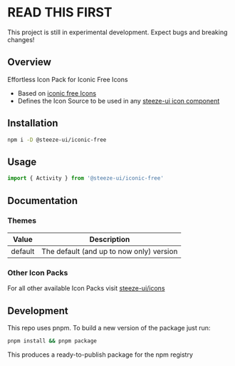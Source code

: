 # READ THIS FIRST

This project is still in experimental development. Expect bugs and breaking changes!

## Overview

Effortless Icon Pack for Iconic Free Icons

- Based on [iconic free Icons](https://iconic.app/)
- Defines the Icon Source to be used in any [steeze-ui icon component](https://github.com/steeze-ui/icons/tree/main/packages/components)

## Installation

```bash
npm i -D @steeze-ui/iconic-free
```

## Usage

```js
import { Activity } from '@steeze-ui/iconic-free'
```

## Documentation

### Themes

| Value   | Description                              |
| ------- | ---------------------------------------- |
| default | The default (and up to now only) version |

### Other Icon Packs

For all other available Icon Packs visit [steeze-ui/icons](https://github.com/steeze-ui/icons)

## Development

This repo uses pnpm. To build a new version of the package just run:

```bash
pnpm install && pnpm package
```

This produces a ready-to-publish package for the npm registry
